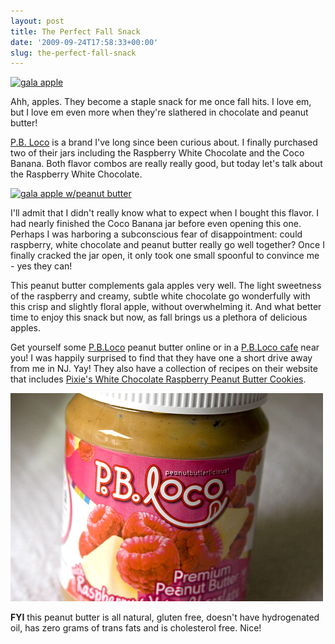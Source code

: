 ```yaml
---
layout: post
title: The Perfect Fall Snack
date: '2009-09-24T17:58:33+00:00'
slug: the-perfect-fall-snack
---
```

<a href="http://www.flickr.com/photos/kstar810/3944853337/in/photostream/"><img src="http://farm3.static.flickr.com/2470/3944853337_66079a4118.jpg" alt="gala apple" /></a>

Ahh, apples. They become a staple snack for me once fall hits. I love em, but I love em even more when they're slathered in chocolate and peanut butter!

<a href="http://www.pbloco.com/">P.B. Loco</a> is a brand I've long since been curious about. I finally purchased two of their jars including the Raspberry White Chocolate and the Coco Banana. Both flavor combos are really really good, but today let's talk about the Raspberry White Chocolate. 

<a href="http://www.flickr.com/photos/kstar810/3945635576/in/photostream/"><img src="http://farm3.static.flickr.com/2582/3945635576_fc2f349710.jpg" alt="gala apple w/peanut butter" /></a>

I'll admit that I didn't really know what to expect when I bought this flavor. I had nearly finished the Coco Banana jar before even opening this one. Perhaps I was harboring a subconscious fear of disappointment: could raspberry, white chocolate and peanut butter really go well together? Once I finally cracked the jar open, it only took one small spoonful to convince me - yes they can!

This peanut butter complements gala apples very well. The light sweetness of the raspberry and creamy, subtle white chocolate go wonderfully with this crisp and slightly floral apple, without overwhelming it. And what better time to enjoy this snack but now, as fall brings us a plethora of delicious apples.

Get yourself some <a href="http://www.pbloco.com/">P.B.Loco</a> peanut butter online or in a <a href="http://www.pbloco.com/storelocator.asp">P.B.Loco cafe</a> near you! I was happily surprised to find that they have one a short drive away from me in NJ. Yay! They also have a collection of recipes on their website that includes <a href="http://www.pbloco.com/concoctions.asp">Pixie's White Chocolate Raspberry Peanut Butter Cookies</a>.

<a href="http://www.flickr.com/photos/kstar810/3944929967/"><img src='images/uploads/2009/09/pbloco.jpg' alt='P.B.Loco’s Raspberry White Chocolate Peanut Butter' /></a>

<strong>FYI</strong> this peanut butter is all natural, gluten free, doesn't have hydrogenated oil, has zero grams of trans fats and is cholesterol free. Nice!
